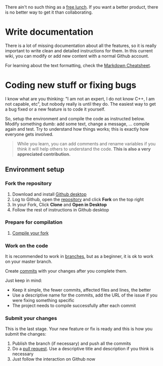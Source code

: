 There ain't no such thing as a [free lunch](https://en.wikipedia.org/wiki/There_ain%27t_no_such_thing_as_a_free_lunch). If you want a better product, there is no better way to get it than collaborating.

# Write documentation

There is a lot of missing documentation about all the features, so it is really important to write clean and detailed instructions for them. In this current wiki, you can modify or add new content with a normal Github account. 

For learning about the text formatting, check the [Markdown Cheatsheet](https://github.com/adam-p/markdown-here/wiki/Markdown-Cheatsheet).

# Coding new stuff or fixing bugs

I know what are you thinking: "I am not an expert, I do not know C++, I am not capable, etc", but nobody really is until they do. The easiest way to get a bug fixed or a new feature is to code it yourself.

So, setup the environment and compile the code as instructed below. Modify something dumb: add some text, change a message, ... compile again and test. Try to understand how things works; this is exactly how everyone gets involved. 

> While you learn, you can add comments and rename variables if you think it will help others to understand the code. **This is also a very appreciated contribution.**

## Environment setup

### Fork the repository
1. Download and install [Github desktop](https://desktop.github.com/)
2. Log to Github, open the [repository](https://github.com/eried/flipperzero-mayhem) and click **Fork** on the top right
3. In your Fork, Click **Clone** and **Open in Desktop**
4. Follow the rest of instructions in Github desktop

### Prepare for compilation
1. [Compile your fork](Compile-firmware)

### Work on the code

It is recommended to work in [branches](https://help.github.com/en/desktop/contributing-to-projects/creating-a-branch-for-your-work), but as a beginner, it is ok to work on your master branch. 

Create [commits](https://help.github.com/en/desktop/contributing-to-projects/committing-and-reviewing-changes-to-your-project) with your changes after you complete them. 

Just keep in mind:
* Keep it simple, the fewer commits, affected files and lines, the better
* Use a descriptive name for the commits, add the URL of the issue if you were fixing something specific
* The project needs to compile successfully after each commit

### Submit your changes
This is the last stage. Your new feature or fix is ready and this is how you submit the changes:

1. Publish the branch (if necessary) and push all the commits
2. Do a [pull request](https://help.github.com/en/desktop/contributing-to-projects/creating-an-issue-or-pull-request). Use a descriptive title and description if you think is necessary
3. Just follow the interaction on Github now